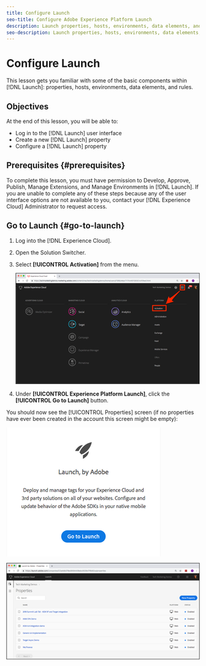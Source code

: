 ```yaml
---
title: Configure Launch
seo-title: Configure Adobe Experience Platform Launch
description: Launch properties, hosts, environments, data elements, and rules
seo-description: Launch properties, hosts, environments, data elements, and rules
---
```


# Configure Launch

This lesson gets you familiar with some of the basic components within [!DNL Launch]: properties, hosts, environments, data elements, and rules.

## Objectives

At the end of this lesson, you will be able to:

* Log in to the [!DNL Launch] user interface
* Create a new [!DNL Launch] property
* Configure a [!DNL Launch] property

## Prerequisites {#prerequisites}

To complete this lesson, you must have permission to Develop, Approve, Publish, Manage Extensions, and Manage Environments in [!DNL Launch]. If you are unable to complete any of these steps because any of the user interface options are not available to you, contact your [!DNL Experience Cloud] Administrator to request access.

## Go to Launch {#go-to-launch}

1. Log into the [!DNL Experience Cloud].
1. Open the Solution Switcher.
1. Select **[!UICONTROL Activation]** from the menu.

   ![](/help/assets/launch-solutionswitcheractivation.png)

1. Under **[!UICONTROL Experience Platform Launch]**, click the **[!UICONTROL Go to Launch]** button.

You should now see the [!UICONTROL Properties] screen (if no properties have ever been created in the account this screen might be empty):

![](/help/assets/launch-gotolaunch.png)

![](/help/assets/launch-propertiesscreen.png)
